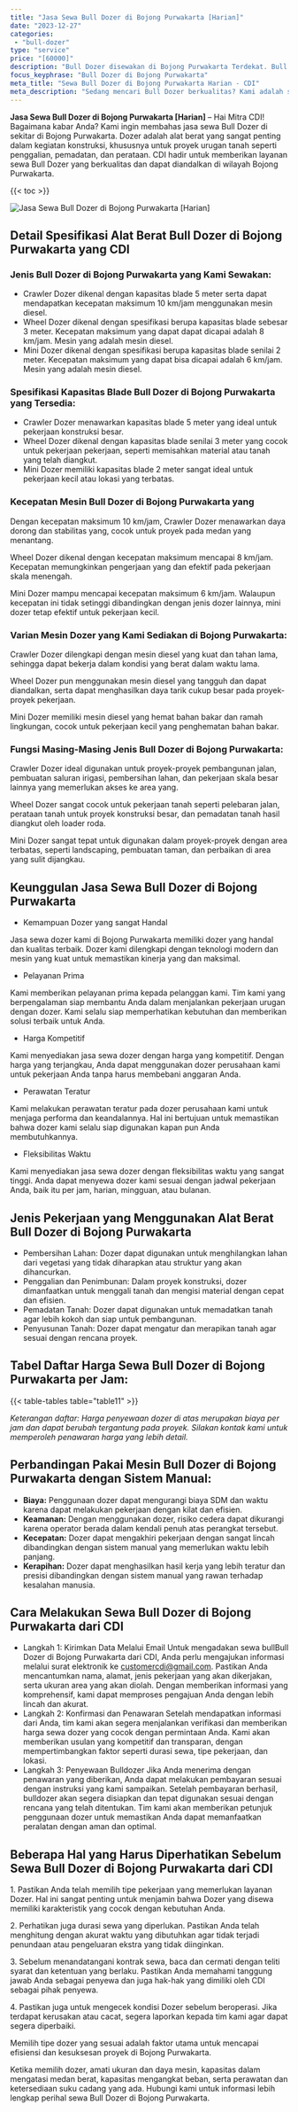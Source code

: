 ```yaml
---
title: "Jasa Sewa Bull Dozer di Bojong Purwakarta [Harian]"
date: "2023-12-27"
categories:
 - "bull-dozer"
type: "service"
price: "[60000]"
description: "Bull Dozer disewakan di Bojong Purwakarta Terdekat. Bull Dozer ini merupakan pilihan tepat dalam proyek pembangunan sebagai peralatan konstruksi handal dan andal. Dapatkan informasi lengkap dengan menghubungi kami."
focus_keyphrase: "Bull Dozer di Bojong Purwakarta"
meta_title: "Sewa Bull Dozer di Bojong Purwakarta Harian - CDI"
meta_description: "Sedang mencari Bull Dozer berkualitas? Kami adalah solusi tepat dengan penawaran terbaik. Klik untuk info lebih lanjut."
---
```


**Jasa Sewa Bull Dozer di Bojong Purwakarta [Harian]** – Hai Mitra CDI! Bagaimana kabar Anda? Kami ingin membahas jasa sewa Bull Dozer di sekitar di Bojong Purwakarta. Dozer adalah alat berat yang sangat penting dalam kegiatan konstruksi, khususnya untuk proyek urugan tanah seperti penggalian, pemadatan, dan perataan. CDI hadir untuk memberikan layanan sewa Bull Dozer yang berkualitas dan dapat diandalkan di wilayah Bojong Purwakarta.

{{< toc >}}

![Jasa Sewa Bull Dozer di Bojong Purwakarta [Harian]](/images/bull-dozer/bull-dozer-02.jpg)

## Detail Spesifikasi Alat Berat Bull Dozer di Bojong Purwakarta yang CDI

### Jenis Bull Dozer di Bojong Purwakarta yang Kami Sewakan:

*   Crawler Dozer dikenal dengan kapasitas blade 5 meter serta dapat mendapatkan kecepatan maksimum 10 km/jam menggunakan mesin diesel.
*   Wheel Dozer dikenal dengan spesifikasi berupa kapasitas blade sebesar 3 meter. Kecepatan maksimum yang dapat dapat dicapai adalah 8 km/jam. Mesin yang adalah mesin diesel.
*   Mini Dozer dikenal dengan spesifikasi berupa kapasitas blade senilai 2 meter. Kecepatan maksimum yang dapat bisa dicapai adalah 6 km/jam. Mesin yang adalah mesin diesel.

### Spesifikasi Kapasitas Blade Bull Dozer di Bojong Purwakarta yang Tersedia:

*   Crawler Dozer menawarkan kapasitas blade 5 meter yang ideal untuk pekerjaan konstruksi besar.
*   Wheel Dozer dikenal dengan kapasitas blade senilai 3 meter yang cocok untuk pekerjaan pekerjaan, seperti memisahkan material atau tanah yang telah diangkut.
*   Mini Dozer memiliki kapasitas blade 2 meter sangat ideal untuk pekerjaan kecil atau lokasi yang terbatas.

### Kecepatan Mesin Bull Dozer di Bojong Purwakarta yang

Dengan kecepatan maksimum 10 km/jam, Crawler Dozer menawarkan daya dorong dan stabilitas yang, cocok untuk proyek pada medan yang menantang.

Wheel Dozer dikenal dengan kecepatan maksimum mencapai 8 km/jam. Kecepatan memungkinkan pengerjaan yang dan efektif pada pekerjaan skala menengah.

Mini Dozer mampu mencapai kecepatan maksimum 6 km/jam. Walaupun kecepatan ini tidak setinggi dibandingkan dengan jenis dozer lainnya, mini dozer tetap efektif untuk pekerjaan kecil.

### Varian Mesin Dozer yang Kami Sediakan di Bojong Purwakarta:

Crawler Dozer dilengkapi dengan mesin diesel yang kuat dan tahan lama, sehingga dapat bekerja dalam kondisi yang berat dalam waktu lama.

Wheel Dozer pun menggunakan mesin diesel yang tangguh dan dapat diandalkan, serta dapat menghasilkan daya tarik cukup besar pada proyek-proyek pekerjaan.

Mini Dozer memiliki mesin diesel yang hemat bahan bakar dan ramah lingkungan, cocok untuk pekerjaan kecil yang penghematan bahan bakar.

### Fungsi Masing-Masing Jenis Bull Dozer di Bojong Purwakarta:

Crawler Dozer ideal digunakan untuk proyek-proyek pembangunan jalan, pembuatan saluran irigasi, pembersihan lahan, dan pekerjaan skala besar lainnya yang memerlukan akses ke area yang.

Wheel Dozer sangat cocok untuk pekerjaan tanah seperti pelebaran jalan, perataan tanah untuk proyek konstruksi besar, dan pemadatan tanah hasil diangkut oleh loader roda.

Mini Dozer sangat tepat untuk digunakan dalam proyek-proyek dengan area terbatas, seperti landscaping, pembuatan taman, dan perbaikan di area yang sulit dijangkau.

## Keunggulan Jasa Sewa Bull Dozer di Bojong Purwakarta

*   Kemampuan Dozer yang sangat Handal

Jasa sewa dozer kami di Bojong Purwakarta memiliki dozer yang handal dan kualitas terbaik. Dozer kami dilengkapi dengan teknologi modern dan mesin yang kuat untuk memastikan kinerja yang dan maksimal.
*   Pelayanan Prima

Kami memberikan pelayanan prima kepada pelanggan kami. Tim kami yang berpengalaman siap membantu Anda dalam menjalankan pekerjaan urugan dengan dozer. Kami selalu siap memperhatikan kebutuhan dan memberikan solusi terbaik untuk Anda.
*   Harga Kompetitif

Kami menyediakan jasa sewa dozer dengan harga yang kompetitif. Dengan harga yang terjangkau, Anda dapat menggunakan dozer perusahaan kami untuk pekerjaan Anda tanpa harus membebani anggaran Anda.
*   Perawatan Teratur

Kami melakukan perawatan teratur pada dozer perusahaan kami untuk menjaga performa dan keandalannya. Hal ini bertujuan untuk memastikan bahwa dozer kami selalu siap digunakan kapan pun Anda membutuhkannya.
*   Fleksibilitas Waktu

Kami menyediakan jasa sewa dozer dengan fleksibilitas waktu yang sangat tinggi. Anda dapat menyewa dozer kami sesuai dengan jadwal pekerjaan Anda, baik itu per jam, harian, mingguan, atau bulanan.

## Jenis Pekerjaan yang Menggunakan Alat Berat Bull Dozer di Bojong Purwakarta

*   Pembersihan Lahan: Dozer dapat digunakan untuk menghilangkan lahan dari vegetasi yang tidak diharapkan atau struktur yang akan dihancurkan.
*   Penggalian dan Penimbunan: Dalam proyek konstruksi, dozer dimanfaatkan untuk menggali tanah dan mengisi material dengan cepat dan efisien.
*   Pemadatan Tanah: Dozer dapat digunakan untuk memadatkan tanah agar lebih kokoh dan siap untuk pembangunan.
*   Penyusunan Tanah: Dozer dapat mengatur dan merapikan tanah agar sesuai dengan rencana proyek.

## Tabel Daftar Harga Sewa Bull Dozer di Bojong Purwakarta per Jam:

{{< table-tables table="table11" >}}

_Keterangan daftar: Harga penyewaan dozer di atas merupakan biaya per jam dan dapat berubah tergantung pada proyek. Silakan kontak kami untuk memperoleh penawaran harga yang lebih detail._

## Perbandingan Pakai Mesin Bull Dozer di Bojong Purwakarta dengan Sistem Manual:

*   **Biaya:** Penggunaan dozer dapat mengurangi biaya SDM dan waktu karena dapat melakukan pekerjaan dengan kilat dan efisien.
*   **Keamanan:** Dengan menggunakan dozer, risiko cedera dapat dikurangi karena operator berada dalam kendali penuh atas perangkat tersebut.
*   **Kecepatan:** Dozer dapat mengakhiri pekerjaan dengan sangat lincah dibandingkan dengan sistem manual yang memerlukan waktu lebih panjang.
*   **Kerapihan:** Dozer dapat menghasilkan hasil kerja yang lebih teratur dan presisi dibandingkan dengan sistem manual yang rawan terhadap kesalahan manusia.

## Cara Melakukan Sewa Bull Dozer di Bojong Purwakarta dari CDI

*   Langkah 1: Kirimkan Data Melalui Email
Untuk mengadakan sewa bullBull Dozer di Bojong Purwakarta dari CDI, Anda perlu mengajukan informasi melalui surat elektronik ke customercdi@gmail.com. Pastikan Anda mencantumkan nama, alamat, jenis pekerjaan yang akan dikerjakan, serta ukuran area yang akan diolah. Dengan memberikan informasi yang komprehensif, kami dapat memproses pengajuan Anda dengan lebih lincah dan akurat.
*   Langkah 2: Konfirmasi dan Penawaran
Setelah mendapatkan informasi dari Anda, tim kami akan segera menjalankan verifikasi dan memberikan harga sewa dozer yang cocok dengan permintaan Anda. Kami akan memberikan usulan yang kompetitif dan transparan, dengan mempertimbangkan faktor seperti durasi sewa, tipe pekerjaan, dan lokasi.
*   Langkah 3: Penyewaan Bulldozer
Jika Anda menerima dengan penawaran yang diberikan, Anda dapat melakukan pembayaran sesuai dengan instruksi yang kami sampaikan. Setelah pembayaran berhasil, bulldozer akan segera disiapkan dan tepat digunakan sesuai dengan rencana yang telah ditentukan. Tim kami akan memberikan petunjuk penggunaan dozer untuk memastikan Anda dapat memanfaatkan peralatan dengan aman dan optimal.

## Beberapa Hal yang Harus Diperhatikan Sebelum Sewa Bull Dozer di Bojong Purwakarta dari CDI

1\.  Pastikan Anda telah memilih tipe pekerjaan yang memerlukan layanan Dozer. Hal ini sangat penting untuk menjamin bahwa Dozer yang disewa memiliki karakteristik yang cocok dengan kebutuhan Anda.

2\.  Perhatikan juga durasi sewa yang diperlukan. Pastikan Anda telah menghitung dengan akurat waktu yang dibutuhkan agar tidak terjadi penundaan atau pengeluaran ekstra yang tidak diinginkan.

3\.  Sebelum menandatangani kontrak sewa, baca dan cermati dengan teliti syarat dan ketentuan yang berlaku. Pastikan Anda memahami tanggung jawab Anda sebagai penyewa dan juga hak-hak yang dimiliki oleh CDI sebagai pihak penyewa.

4\.  Pastikan juga untuk mengecek kondisi Dozer sebelum beroperasi. Jika terdapat kerusakan atau cacat, segera laporkan kepada tim kami agar dapat segera diperbaiki.

Memilih tipe dozer yang sesuai adalah faktor utama untuk mencapai efisiensi dan kesuksesan proyek di Bojong Purwakarta.

Ketika memilih dozer, amati ukuran dan daya mesin, kapasitas dalam mengatasi medan berat, kapasitas mengangkat beban, serta perawatan dan ketersediaan suku cadang yang ada. Hubungi kami untuk informasi lebih lengkap perihal sewa Bull Dozer di Bojong Purwakarta.
